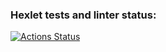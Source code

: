 ### Hexlet tests and linter status:
[![Actions Status](https://github.com/Evdon7/java-project-lvl1/workflows/hexlet-check/badge.svg)](https://github.com/Evdon7/java-project-lvl1/actions)